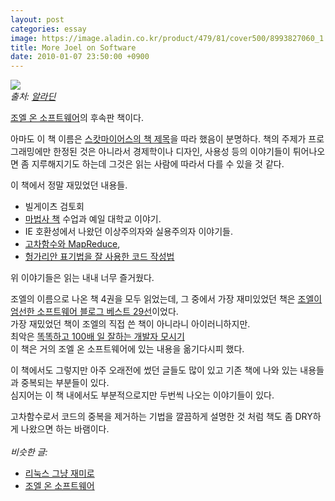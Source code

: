 ```yaml
---
layout: post
categories: essay
image: https://image.aladin.co.kr/product/479/81/cover500/8993827060_1.jpg
title: More Joel on Software
date: 2010-01-07 23:50:00 +0900
---
```


![](https://image.aladin.co.kr/product/479/81/cover500/8993827060_1.jpg)  
*출처: [알라딘](https://www.aladin.co.kr/shop/wproduct.aspx?ISBN=8993827060&ttbkey=ttbcrazytazo1459001&COPYPaper=1)*

[조엘 온 소프트웨어](/essay/2012/02/12/joel-on-software.html1)의 후속판 책이다.

아마도 이 책 이름은 [스캇마이어스의 책 제목](https://www.aladin.co.kr/shop/wproduct.aspx?ISBN=8980545037)을 따라 했음이 분명하다.
책의 주제가 프로그래밍에만 한정된 것은 아니라서 경제학이나 디자인, 사용성 등의 이야기들이 튀어나오면 좀 지루해지기도 하는데 그것은 읽는 사람에 따라서 다를 수 있을 것 같다.

이 책에서 정말 재밌었던 내용들.
* 빌게이츠 검토회
* [마법사 책](https://www.aladin.co.kr/shop/wproduct.aspx?ISBN=8991268323) 수업과 예일 대학교 이야기.
* IE 호환성에서 나왔던 이상주의자와 실용주의자 이야기들.
* [고차함수와 MapReduce](https://www.joelonsoftware.com/2006/08/01/can-your-programming-language-do-this/),
* [헝가리안 표기법을 잘 사용한 코드 작성법](https://www.joelonsoftware.com/2005/05/11/making-wrong-code-look-wrong/)

위 이야기들은 읽는 내내 너무 즐거웠다.

조엘의 이름으로 나온 책 4권을 모두 읽었는데, 그 중에서 가장 재미있었던 책은 [조엘이 엄선한 소프트웨어 블로그 베스트 29선](https://www.aladin.co.kr/shop/wproduct.aspx?ISBN=8989975840)이었다.  
가장 재밌었던 책이 조엘의 직접 쓴 책이 아니라니 아이러니하지만.  
최악은 [똑똑하고 100배 일 잘하는 개발자 모시기](https://www.aladin.co.kr/shop/wproduct.aspx?ISBN=8995856483)  
이 책은 거의 조엘 온 소프트웨어에 있는 내용을 옮기다시피 했다.

이 책에서도 그렇지만 아주 오래전에 썼던 글들도 많이 있고 기존 책에 나와 있는 내용들과 중복되는 부분들이 있다.  
심지어는 이 책 내에서도 부분적으로지만 두번씩 나오는 이야기들이 있다.

고차함수로서 코드의 중복을 제거하는 기법을 깔끔하게 설명한 것 처럼 책도 좀 DRY하게 나왔으면 하는 바램이다.
<br>
<br>
*비슷한 글:*
* [리눅스 그냥 재미로](/essay/2008/08/20/just-for-fun.html)
* [조엘 온 소프트웨어](/essay/2012/02/12/joel-on-software.html)